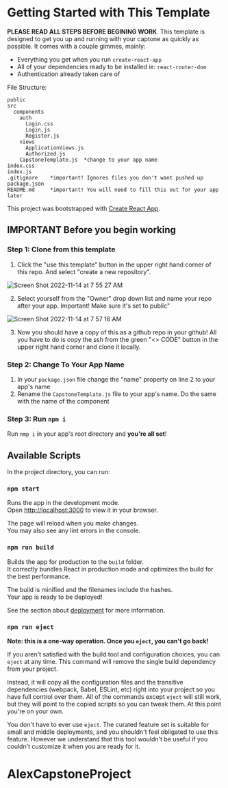 # Getting Started with This Template

**PLEASE READ ALL STEPS BEFORE BEGINING WORK**. This template is designed to get you up and running with your captone as quickly as possible. It comes with a couple gimmes, mainly:

* Everything you get when you run `create-react-app`
* All of your dependencies ready to be installed ie: `react-router-dom`
* Authentication already taken care of

File Structure:

```
public
src
  components
    auth
      Login.css
      Login.js
      Register.js
    views
      ApplicationViews.js
      Authorized.js
    CapstoneTemplate.js  *change to your app name
index.css
index.js
.gitignore    *important! Ignores files you don't want pushed up
package.json
README.md     *important! You will need to fill this out for your app later
```

This project was bootstrapped with [Create React App](https://github.com/facebook/create-react-app).

## IMPORTANT Before you begin working

### Step 1: Clone from this template

1. Click the "use this template" button in the upper right hand corner of this repo. And select "create a new repository".

![Screen Shot 2022-11-14 at 7 55 27 AM](https://user-images.githubusercontent.com/43580474/201677821-fca0834d-2cf9-4465-9488-d6ab755f0ffa.png)

2. Select yourself from the "Owner" drop down list and name your repo after your app. Important! Make sure it's set to public"

![Screen Shot 2022-11-14 at 7 57 16 AM](https://user-images.githubusercontent.com/43580474/201678218-8b8b85a8-4e09-4b89-bff0-c01c0aa604d9.png)

3. Now you should have a copy of this as a github repo in your github! All you have to do is copy the ssh from the green "<> CODE" button in the upper right hand corner and clone it locally.


### Step 2: Change To Your App Name

1. In your `package.json` file change the "name" property on line 2 to your app's name
2. Rename the `CapstoneTemplate.js` file to your app's name. Do the same with the name of the component

### Step 3: Run `npm i`

Run `nmp i` in your app's root directory and **you're all set**!


## Available Scripts

In the project directory, you can run:

### `npm start`

Runs the app in the development mode.\
Open [http://localhost:3000](http://localhost:3000) to view it in your browser.

The page will reload when you make changes.\
You may also see any lint errors in the console.

### `npm run build`

Builds the app for production to the `build` folder.\
It correctly bundles React in production mode and optimizes the build for the best performance.

The build is minified and the filenames include the hashes.\
Your app is ready to be deployed!

See the section about [deployment](https://facebook.github.io/create-react-app/docs/deployment) for more information.

### `npm run eject`

**Note: this is a one-way operation. Once you `eject`, you can't go back!**

If you aren't satisfied with the build tool and configuration choices, you can `eject` at any time. This command will remove the single build dependency from your project.

Instead, it will copy all the configuration files and the transitive dependencies (webpack, Babel, ESLint, etc) right into your project so you have full control over them. All of the commands except `eject` will still work, but they will point to the copied scripts so you can tweak them. At this point you're on your own.

You don't have to ever use `eject`. The curated feature set is suitable for small and middle deployments, and you shouldn't feel obligated to use this feature. However we understand that this tool wouldn't be useful if you couldn't customize it when you are ready for it.
# AlexCapstoneProject
